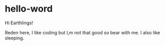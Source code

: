 # hello-word

Hi Earthlings! 

Reden here, I like coding but I,m not that good so bear with me.
I also like sleeping.
